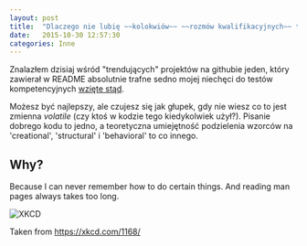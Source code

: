 ```yaml
---
layout: post
title:  "Dlaczego nie lubię ~~kolokwiów~~ ~~rozmów kwalifikacyjnych~~ testów kompetencyjnych"
date:   2015-10-30 12:57:30
categories: Inne
---
```


Znalazłem dzisiaj wśród "trendujących" projektów na githubie jeden, który zawierał w README absolutnie trafne sedno mojej niechęci do testów kompetencyjnych [wzięte stąd](https://github.com/santinic/how2). 

Możesz być najlepszy, ale czujesz się jak głupek, gdy nie wiesz co to jest zmienna *volatile* (czy ktoś w kodzie tego kiedykolwiek użył?). Pisanie dobrego kodu to jedno, a teoretyczna umiejętność podzielenia wzorców na 'creational', 'structural' i 'behavioral' to co innego.

## Why?
Because I can never remember how to do certain things. And reading man pages always takes too long.

![XKCD](http://imgs.xkcd.com/comics/tar.png)

Taken from https://xkcd.com/1168/
